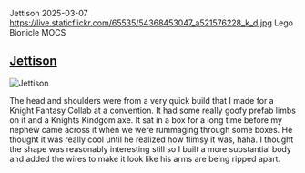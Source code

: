 Jettison
2025-03-07
https://live.staticflickr.com/65535/54368453047_a521576228_k_d.jpg
Lego Bionicle MOCS

## [Jettison](https://www.flickr.com/photos/fuzz-e/54370727997)

![Jettison](https://live.staticflickr.com/65535/54370727997_402809ecd1_k_d.jpg) 

The head and shoulders were from a very quick build that I made for a Knight Fantasy Collab at a convention. It had some really goofy prefab limbs on it and a Knights Kindgom axe. It sat in a box for a long time before my nephew came across it when we were rummaging through some boxes. He thought it was really cool until he realized how flimsy it was, haha. I thought the shape was reasonably interesting still so I built a more substantial body and added the wires to make it look like his arms are being ripped apart.

